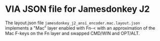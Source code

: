 # VIA JSON file for Jamesdonkey J2

The layout.json file `jamesdonkey_j2_ansi_encoder.mac.layout.json` implements a "Mac" layer enabled with Fn-< with an approximation of the Mac F-keys on the Fn layer and swapped CMD/WIN and OPT/ALT.
